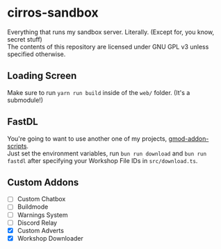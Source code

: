 # cirros-sandbox

Everything that runs my sandbox server. Literally. (Except for, you know, secret stuff)  
The contents of this repository are licensed under GNU GPL v3 unless specified otherwise.

## Loading Screen

Make sure to run `yarn run build` inside of the `web/` folder. (It's a submodule!)

## FastDL

You're going to want to use another one of my projects, [gmod-addon-scripts](https://github.com/cirroskais/gmod-addon-scripts).  
Just set the environment variables, run `bun run download` and `bun run fastdl` after specifying your Workshop File IDs in `src/download.ts`.

## Custom Addons

-   [ ] Custom Chatbox
-   [ ] Buildmode
-   [ ] Warnings System
-   [ ] Discord Relay
-   [x] Custom Adverts
-   [x] Workshop Downloader
